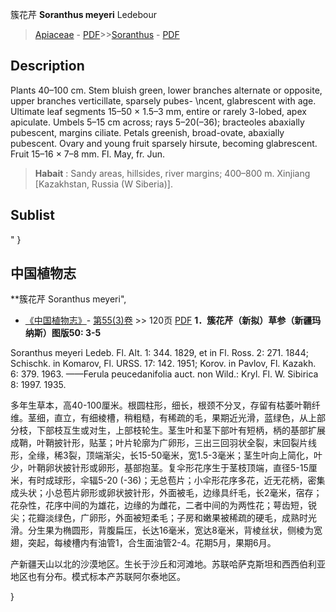 簇花芹 **Soranthus meyeri** Ledebour

> [Apiaceae](http://www.iplant.cn/info/Apiaceae?t=foc) - [PDF](http://www.iplant.cn/foc/pdf/Apiaceae.pdf)>>[Soranthus](http://www.iplant.cn/info/Soranthus?t=foc) - [PDF](http://www.iplant.cn/foc/pdf/Soranthus.pdf)

## Description

Plants 40–100 cm. Stem bluish green, lower branches alternate or opposite, upper branches verticillate, sparsely pubes- &#x0D;\ncent, glabrescent with age. Ultimate leaf segments 15–50 × 1.5–3 mm, entire or rarely 3-lobed, apex apiculate. Umbels 5–15 cm across; rays 5–20(–36); bracteoles abaxially pubescent, margins ciliate. Petals greenish, broad-ovate, abaxially pubescent. Ovary and young fruit sparsely hirsute, becoming glabrescent. Fruit 15–16 × 7–8 mm. Fl. May, fr. Jun.


> **Habait** : 
> Sandy areas, hillsides, river margins; 400–800 m. Xinjiang [Kazakhstan, Russia (W Siberia)].


## Sublist
"
}
## 中国植物志

**簇花芹 Soranthus meyeri",


* [《中国植物志》](http://www.iplant.cn/frps)- [第55(3)卷](http://www.iplant.cn/frps/vol/55(3)) >> 120页 [PDF](http://www.iplant.cn/frps/pdf/55(3)/120.PDF)
**1．簇花芹（新拟）草参（新疆玛纳斯）图版50: 3-5**

Soranthus meyeri Ledeb. Fl. Alt. 1: 344. 1829, et in Fl. Ross. 2: 271. 1844; Schischk. in Komarov, Fl. URSS. 17: 142. 1951; Korov. in Pavlov, Fl. Kazakh. 6: 379. 1963. ——Ferula peucedanifolia auct. non Wild.: Kryl. Fl. W. Sibirica 8: 1997. 1935.

多年生草本，高40-100厘米。根圆柱形，细长，根颈不分叉，存留有枯萎叶鞘纤维。茎细，直立，有细棱槽，稍粗糙，有稀疏的毛，果期近光滑，蓝绿色，从上部分枝，下部枝互生或对生，上部枝轮生。茎生叶和茎下部叶有短柄，柄的基部扩展成鞘，叶鞘披针形，贴茎；叶片轮廓为广卵形，三出三回羽状全裂，末回裂片线形，全缘，稀3裂，顶端渐尖，长15-50毫米，宽1.5-3毫米；茎生叶向上简化，叶少，叶鞘卵状披针形或卵形，基部抱茎。复伞形花序生于茎枝顶端，直径5-15厘米，有时成球形，伞辐5-20 (-36)；无总苞片；小伞形花序多花，近无花柄，密集成头状；小总苞片卵形或卵状披针形，外面被毛，边缘具纤毛，长2毫米，宿存；花杂性，花序中间的为雄花，边缘的为雌花，二者中间的为两性花；萼齿短，锐尖；花瓣淡绿色，广卵形，外面被短柔毛；子房和嫩果被稀疏的硬毛，成熟时光滑。分生果为椭圆形，背腹扁压，长达16毫米，宽达8毫米，背棱丝状，侧棱为宽翅，突起，每棱槽内有油管1，合生面油管2-4。花期5月，果期6月。

产新疆天山以北的沙漠地区。生长于沙丘和河滩地。苏联哈萨克斯坦和西西伯利亚地区也有分布。模式标本产苏联阿尔泰地区。

}